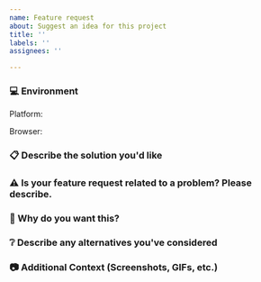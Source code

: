 ```yaml
---
name: Feature request
about: Suggest an idea for this project
title: ''
labels: ''
assignees: ''

---
```



<!-- Before submitting a new issue, please make sure that the same issue has not been created already -->
<!-- NOTE: Stuff inside <! -- STUFF -- > will NOT show up in your post and is for direction/guidance to help you properly fill out this form -->
<!-- Click the "Preview" button/tab above to see what the post will look like to everyone else. -->

### 💻 Environment
<!-- Details about your device and browser -->

<!-- simply copy an option below and paste BEFORE "<!-" (ex. Platform: Windows <! -- macOS/Windows...) -->
Platform: <!-- macOS/Windows/iPad/iPhone/Android/Linux -->

<!-- simply copy an option below and paste BEFORE "<!-" (ex. Browser: Chrome <! -- Chrome/Firefox/...) -->
Browser: <!-- Chrome/Firefox/Safari/Edge/IE/Opera/Brave/Vivaldi -->


### 📋 Describe the solution you'd like
<!-- Short and concise description of the imporovement/feature -->


### ⚠️ Is your feature request related to a problem? Please describe.
<!-- A clear and concise description of what the problem is. Ex. I'm always frustrated when [...] -->


### 🔑 Why do you want this?
<!-- Let us know what is the use case that this improvement solves -->


### ❔ Describe any alternatives you've considered
<!-- A clear and concise description of any alternative solutions or features you've tried or considered. -->


### 📷 Additional Context (Screenshots, GIFs, etc.)
<!-- Add any other context or screenshots/GIFs about the feature request here -->

